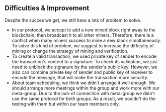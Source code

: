 ## Difficulties & Improvement
 Despite the succes we get, we still have a lots of problem to solve.
- In our protocol, we accept to add a new mined block right away to the blockchain, then broadcast it to all other miners.
Therefore, there is a  conflict when many miners success to mine a new block simultaneously.
To solve this kind of problem, we suggest to increase the difficulty of mining or change the strategy of mining and verification.
- To create a valid transaction, we used private key of sender to encode the transaction's content 
to a signature. To check its validation, we just need to unblock the signature by the sender's public key. 
However, we also can combine private key of sender and public key of receiver to encode the message, that will make the transaction more security.
- About team scheduling, we think we didn't arrange it well enough. We should arrange more meetings within the group and work more with our meta-group. Due to the lack of connection with meta-group we didn't use the same protocol for both groups. As a result, we couldn't do the testing with them but within our team members only.
